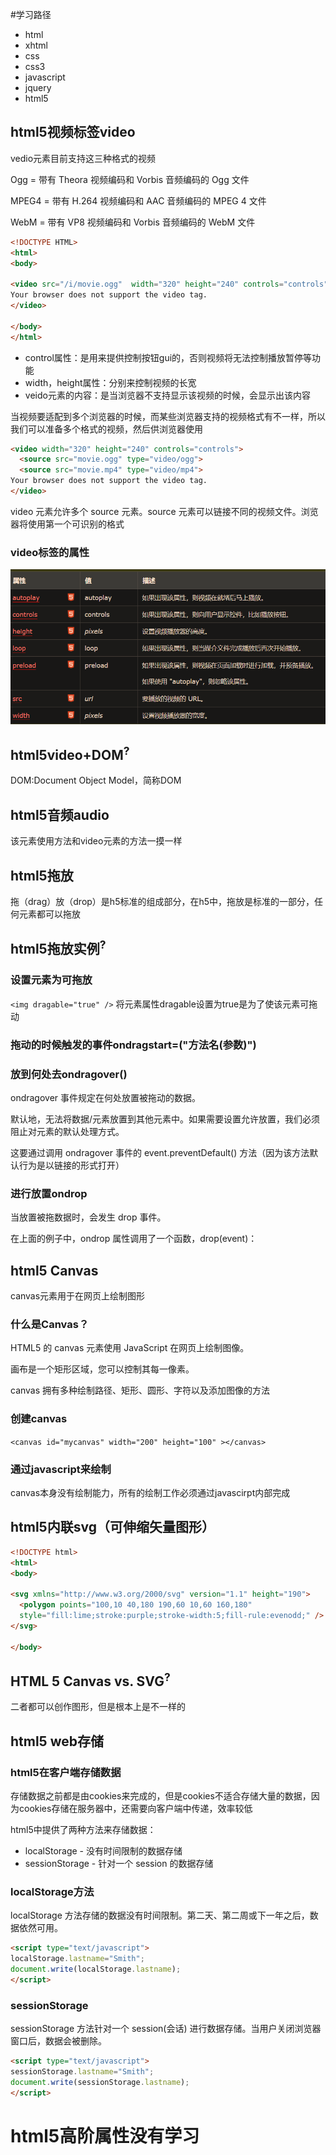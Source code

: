#学习路径
- html
- xhtml
- css
- css3
- javascript
- jquery
- html5
## html5视频标签video
vedio元素目前支持这三种格式的视频

Ogg = 带有 Theora 视频编码和 Vorbis 音频编码的 Ogg 文件

MPEG4 = 带有 H.264 视频编码和 AAC 音频编码的 MPEG 4 文件

WebM = 带有 VP8 视频编码和 Vorbis 音频编码的 WebM 文件
```html
<!DOCTYPE HTML>
<html>
<body>

<video src="/i/movie.ogg"  width="320" height="240" controls="controls">
Your browser does not support the video tag.
</video>

</body>
</html>

```
- control属性：是用来提供控制按钮gui的，否则视频将无法控制播放暂停等功能
- width，height属性：分别来控制视频的长宽
- veido元素的内容：是当浏览器不支持显示该视频的时候，会显示出该内容

当视频要适配到多个浏览器的时候，而某些浏览器支持的视频格式有不一样，所以我们可以准备多个格式的视频，然后供浏览器使用
```html
<video width="320" height="240" controls="controls">
  <source src="movie.ogg" type="video/ogg">
  <source src="movie.mp4" type="video/mp4">
Your browser does not support the video tag.
</video>
```
video 元素允许多个 source 元素。source 元素可以链接不同的视频文件。浏览器将使用第一个可识别的格式
### video标签的属性
![](https://raw.githubusercontent.com/Raymond0225/picbed/master/img/20191002110132.png)
## html5video+DOM<sup>?</sup>
DOM:Document Object Model，简称DOM
## html5音频audio
该元素使用方法和video元素的方法一摸一样
## html5拖放
拖（drag）放（drop）是h5标准的组成部分，在h5中，拖放是标准的一部分，任何元素都可以拖放
## html5拖放实例<sup>?</sup>
### 设置元素为可拖放
`<img dragable="true" />`
将元素属性dragable设置为true是为了使该元素可拖动
### 拖动的时候触发的事件ondragstart=("方法名(参数)")
### 放到何处去ondragover()
ondragover 事件规定在何处放置被拖动的数据。

默认地，无法将数据/元素放置到其他元素中。如果需要设置允许放置，我们必须阻止对元素的默认处理方式。

这要通过调用 ondragover 事件的 event.preventDefault() 方法（因为该方法默认行为是以链接的形式打开）
### 进行放置ondrop
当放置被拖数据时，会发生 drop 事件。

在上面的例子中，ondrop 属性调用了一个函数，drop(event)：
## html5 Canvas
canvas元素用于在网页上绘制图形
### 什么是Canvas？
HTML5 的 canvas 元素使用 JavaScript 在网页上绘制图像。

画布是一个矩形区域，您可以控制其每一像素。

canvas 拥有多种绘制路径、矩形、圆形、字符以及添加图像的方法
### 创建canvas
`<canvas id="mycanvas" width="200" height="100" ></canvas>`
### 通过javascript来绘制
canvas本身没有绘制能力，所有的绘制工作必须通过javascirpt内部完成
## html5内联svg（可伸缩矢量图形）
```html
<!DOCTYPE html>
<html>
<body>

<svg xmlns="http://www.w3.org/2000/svg" version="1.1" height="190">
  <polygon points="100,10 40,180 190,60 10,60 160,180"
  style="fill:lime;stroke:purple;stroke-width:5;fill-rule:evenodd;" />
</svg>

</body>
```
## HTML 5 Canvas vs. SVG<sup>?</sup>
二者都可以创作图形，但是根本上是不一样的
## html5 web存储
### html5在客户端存储数据
存储数据之前都是由cookies来完成的，但是cookies不适合存储大量的数据，因为cookies存储在服务器中，还需要向客户端中传递，效率较低

html5中提供了两种方法来存储数据：
- localStorage - 没有时间限制的数据存储
- sessionStorage - 针对一个 session 的数据存储
### localStorage方法
localStorage 方法存储的数据没有时间限制。第二天、第二周或下一年之后，数据依然可用。
```html
<script type="text/javascript">
localStorage.lastname="Smith";
document.write(localStorage.lastname);
</script>
```
### sessionStorage
sessionStorage 方法针对一个 session(会话) 进行数据存储。当用户关闭浏览器窗口后，数据会被删除。
```html
<script type="text/javascript">
sessionStorage.lastname="Smith";
document.write(sessionStorage.lastname);
</script>
```
# html5高阶属性没有学习